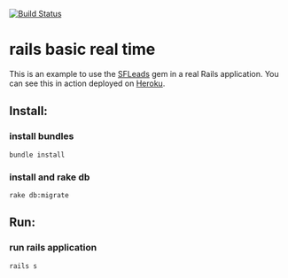 [![Build Status](https://travis-ci.org/wwwbruno/rails-gem-sales-force-leads-exemple.svg?branch=master)](https://travis-ci.org/wwwbruno/rails-gem-sales-force-leads-exemple)

# rails basic real time

This is an example to use the [SFLeads](https://github.com/wwwbruno/rails-gem-sales-force-leads-example) gem in a real Rails application. You can see this in action deployed on [Heroku](https://arcane-harbor-2840.herokuapp.com/).

## Install:
### install bundles
`bundle install`

### install and rake db
`rake db:migrate`

## Run:

### run rails application
`rails s`
